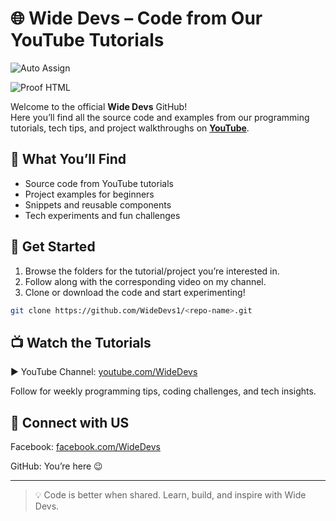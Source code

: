 # 🌐 Wide Devs – Code from Our YouTube Tutorials

![Auto Assign](https://github.com/WideDevs1/demo-repository/actions/workflows/auto-assign.yml/badge.svg)

![Proof HTML](https://github.com/WideDevs1/demo-repository/actions/workflows/proof-html.yml/badge.svg)

Welcome to the official **Wide Devs** GitHub!  
Here you’ll find all the source code and examples from our programming tutorials, tech tips, and project walkthroughs on **[YouTube](https://youtube.com/@WideDevs)**.  

## 📂 What You’ll Find
- Source code from YouTube tutorials
- Project examples for beginners
- Snippets and reusable components
- Tech experiments and fun challenges

## 🚀 Get Started
1. Browse the folders for the tutorial/project you’re interested in.
2. Follow along with the corresponding video on my channel.
3. Clone or download the code and start experimenting!

```bash
git clone https://github.com/WideDevs1/<repo-name>.git
```

## 📺 Watch the Tutorials

▶ YouTube Channel: [youtube.com/WideDevs](https://youtube.com/WideDevs)

Follow for weekly programming tips, coding challenges, and tech insights.

## 🤝 Connect with US

Facebook: [facebook.com/WideDevs](https://facebook.com/widedevs)

GitHub: You’re here 😉

---

> 💡 Code is better when shared. Learn, build, and inspire with Wide Devs.
